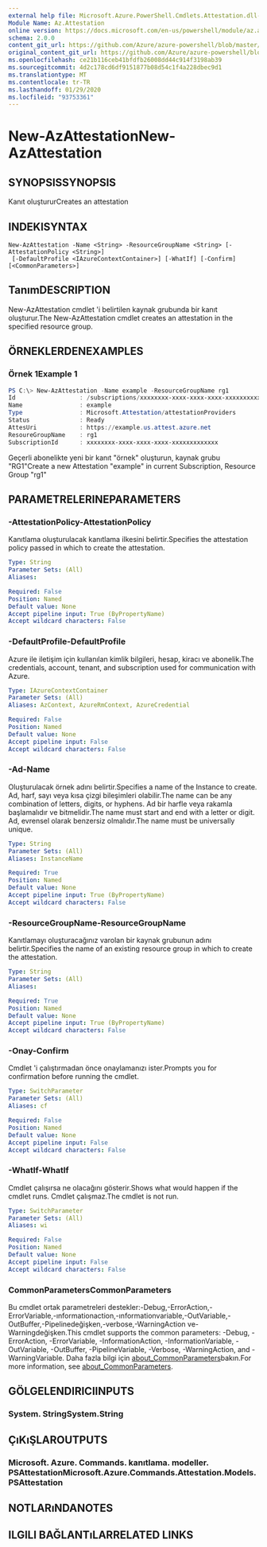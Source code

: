 ```yaml
---
external help file: Microsoft.Azure.PowerShell.Cmdlets.Attestation.dll-Help.xml
Module Name: Az.Attestation
online version: https://docs.microsoft.com/en-us/powershell/module/az.attestation/new-azattestation
schema: 2.0.0
content_git_url: https://github.com/Azure/azure-powershell/blob/master/src/Attestation/Attestation/help/New-AzAttestation.md
original_content_git_url: https://github.com/Azure/azure-powershell/blob/master/src/Attestation/Attestation/help/New-AzAttestation.md
ms.openlocfilehash: ce21b116ceb41bfdfb26008dd44c914f3198ab39
ms.sourcegitcommit: 4d2c178cd6df9151877b08d54c1f4a228dbec9d1
ms.translationtype: MT
ms.contentlocale: tr-TR
ms.lasthandoff: 01/29/2020
ms.locfileid: "93753361"
---
```

# <span data-ttu-id="8819b-101">New-AzAttestation</span><span class="sxs-lookup"><span data-stu-id="8819b-101">New-AzAttestation</span></span>

## <span data-ttu-id="8819b-102">SYNOPSIS</span><span class="sxs-lookup"><span data-stu-id="8819b-102">SYNOPSIS</span></span>
<span data-ttu-id="8819b-103">Kanıt oluşturur</span><span class="sxs-lookup"><span data-stu-id="8819b-103">Creates an attestation</span></span>

## <span data-ttu-id="8819b-104">INDEKI</span><span class="sxs-lookup"><span data-stu-id="8819b-104">SYNTAX</span></span>

```
New-AzAttestation -Name <String> -ResourceGroupName <String> [-AttestationPolicy <String>]
 [-DefaultProfile <IAzureContextContainer>] [-WhatIf] [-Confirm] [<CommonParameters>]
```

## <span data-ttu-id="8819b-105">Tanım</span><span class="sxs-lookup"><span data-stu-id="8819b-105">DESCRIPTION</span></span>
<span data-ttu-id="8819b-106">New-AzAttestation cmdlet 'i belirtilen kaynak grubunda bir kanıt oluşturur.</span><span class="sxs-lookup"><span data-stu-id="8819b-106">The New-AzAttestation cmdlet creates an attestation in the specified resource group.</span></span>

## <span data-ttu-id="8819b-107">ÖRNEKLERDEN</span><span class="sxs-lookup"><span data-stu-id="8819b-107">EXAMPLES</span></span>

### <span data-ttu-id="8819b-108">Örnek 1</span><span class="sxs-lookup"><span data-stu-id="8819b-108">Example 1</span></span>
```powershell
PS C:\> New-AzAttestation -Name example -ResourceGroupName rg1 
Id                  : /subscriptions/xxxxxxxx-xxxx-xxxx-xxxx-xxxxxxxxxxxxx/resourceGroups/rg1/providers/Microsoft.Attestation/attestationProviders/example
Name                : example
Type                : Microsoft.Attestation/attestationProviders
Status              : Ready
AttesUri            : https://example.us.attest.azure.net
ResoureGroupName    : rg1 
SubscriptionId      : xxxxxxxx-xxxx-xxxx-xxxx-xxxxxxxxxxxxx
```

<span data-ttu-id="8819b-109">Geçerli abonelikte yeni bir kanıt "örnek" oluşturun, kaynak grubu "RG1"</span><span class="sxs-lookup"><span data-stu-id="8819b-109">Create a new Attestation "example" in current Subscription, Resource Group "rg1"</span></span>

## <span data-ttu-id="8819b-110">PARAMETRELERINE</span><span class="sxs-lookup"><span data-stu-id="8819b-110">PARAMETERS</span></span>

### <span data-ttu-id="8819b-111">-AttestationPolicy</span><span class="sxs-lookup"><span data-stu-id="8819b-111">-AttestationPolicy</span></span>
<span data-ttu-id="8819b-112">Kanıtlama oluşturulacak kanıtlama ilkesini belirtir.</span><span class="sxs-lookup"><span data-stu-id="8819b-112">Specifies the attestation policy passed in which to create the attestation.</span></span>

```yaml
Type: String
Parameter Sets: (All)
Aliases:

Required: False
Position: Named
Default value: None
Accept pipeline input: True (ByPropertyName)
Accept wildcard characters: False
```

### <span data-ttu-id="8819b-113">-DefaultProfile</span><span class="sxs-lookup"><span data-stu-id="8819b-113">-DefaultProfile</span></span>
<span data-ttu-id="8819b-114">Azure ile iletişim için kullanılan kimlik bilgileri, hesap, kiracı ve abonelik.</span><span class="sxs-lookup"><span data-stu-id="8819b-114">The credentials, account, tenant, and subscription used for communication with Azure.</span></span>

```yaml
Type: IAzureContextContainer
Parameter Sets: (All)
Aliases: AzContext, AzureRmContext, AzureCredential

Required: False
Position: Named
Default value: None
Accept pipeline input: False
Accept wildcard characters: False
```

### <span data-ttu-id="8819b-115">-Ad</span><span class="sxs-lookup"><span data-stu-id="8819b-115">-Name</span></span>
<span data-ttu-id="8819b-116">Oluşturulacak örnek adını belirtir.</span><span class="sxs-lookup"><span data-stu-id="8819b-116">Specifies a name of the Instance to create.</span></span>
<span data-ttu-id="8819b-117">Ad, harf, sayı veya kısa çizgi bileşimleri olabilir.</span><span class="sxs-lookup"><span data-stu-id="8819b-117">The name can be any combination of letters, digits, or hyphens.</span></span>
<span data-ttu-id="8819b-118">Ad bir harfle veya rakamla başlamalıdır ve bitmelidir.</span><span class="sxs-lookup"><span data-stu-id="8819b-118">The name must start and end with a letter or digit.</span></span>
<span data-ttu-id="8819b-119">Ad, evrensel olarak benzersiz olmalıdır.</span><span class="sxs-lookup"><span data-stu-id="8819b-119">The name must be universally unique.</span></span>

```yaml
Type: String
Parameter Sets: (All)
Aliases: InstanceName

Required: True
Position: Named
Default value: None
Accept pipeline input: True (ByPropertyName)
Accept wildcard characters: False
```

### <span data-ttu-id="8819b-120">-ResourceGroupName</span><span class="sxs-lookup"><span data-stu-id="8819b-120">-ResourceGroupName</span></span>
<span data-ttu-id="8819b-121">Kanıtlamayı oluşturacağınız varolan bir kaynak grubunun adını belirtir.</span><span class="sxs-lookup"><span data-stu-id="8819b-121">Specifies the name of an existing resource group in which to create the attestation.</span></span>

```yaml
Type: String
Parameter Sets: (All)
Aliases:

Required: True
Position: Named
Default value: None
Accept pipeline input: True (ByPropertyName)
Accept wildcard characters: False
```

### <span data-ttu-id="8819b-122">-Onay</span><span class="sxs-lookup"><span data-stu-id="8819b-122">-Confirm</span></span>
<span data-ttu-id="8819b-123">Cmdlet 'i çalıştırmadan önce onaylamanızı ister.</span><span class="sxs-lookup"><span data-stu-id="8819b-123">Prompts you for confirmation before running the cmdlet.</span></span>

```yaml
Type: SwitchParameter
Parameter Sets: (All)
Aliases: cf

Required: False
Position: Named
Default value: None
Accept pipeline input: False
Accept wildcard characters: False
```

### <span data-ttu-id="8819b-124">-WhatIf</span><span class="sxs-lookup"><span data-stu-id="8819b-124">-WhatIf</span></span>
<span data-ttu-id="8819b-125">Cmdlet çalışırsa ne olacağını gösterir.</span><span class="sxs-lookup"><span data-stu-id="8819b-125">Shows what would happen if the cmdlet runs.</span></span>
<span data-ttu-id="8819b-126">Cmdlet çalışmaz.</span><span class="sxs-lookup"><span data-stu-id="8819b-126">The cmdlet is not run.</span></span>

```yaml
Type: SwitchParameter
Parameter Sets: (All)
Aliases: wi

Required: False
Position: Named
Default value: None
Accept pipeline input: False
Accept wildcard characters: False
```

### <span data-ttu-id="8819b-127">CommonParameters</span><span class="sxs-lookup"><span data-stu-id="8819b-127">CommonParameters</span></span>
<span data-ttu-id="8819b-128">Bu cmdlet ortak parametreleri destekler:-Debug,-ErrorAction,-ErrorVariable,-ınformationaction,-ınformationvariable,-OutVariable,-OutBuffer,-Pipelinedeğişken,-verbose,-WarningAction ve-Warningdeğişken.</span><span class="sxs-lookup"><span data-stu-id="8819b-128">This cmdlet supports the common parameters: -Debug, -ErrorAction, -ErrorVariable, -InformationAction, -InformationVariable, -OutVariable, -OutBuffer, -PipelineVariable, -Verbose, -WarningAction, and -WarningVariable.</span></span> <span data-ttu-id="8819b-129">Daha fazla bilgi için [about_CommonParameters](https://go.microsoft.com/fwlink/?LinkID=113216)bakın.</span><span class="sxs-lookup"><span data-stu-id="8819b-129">For more information, see [about_CommonParameters](https://go.microsoft.com/fwlink/?LinkID=113216).</span></span>

## <span data-ttu-id="8819b-130">GÖLGELENDIRICI</span><span class="sxs-lookup"><span data-stu-id="8819b-130">INPUTS</span></span>

### <span data-ttu-id="8819b-131">System. String</span><span class="sxs-lookup"><span data-stu-id="8819b-131">System.String</span></span>

## <span data-ttu-id="8819b-132">ÇıKıŞLAR</span><span class="sxs-lookup"><span data-stu-id="8819b-132">OUTPUTS</span></span>

### <span data-ttu-id="8819b-133">Microsoft. Azure. Commands. kanıtlama. modeller. PSAttestation</span><span class="sxs-lookup"><span data-stu-id="8819b-133">Microsoft.Azure.Commands.Attestation.Models.PSAttestation</span></span>

## <span data-ttu-id="8819b-134">NOTLARıNDA</span><span class="sxs-lookup"><span data-stu-id="8819b-134">NOTES</span></span>

## <span data-ttu-id="8819b-135">ILGILI BAĞLANTıLAR</span><span class="sxs-lookup"><span data-stu-id="8819b-135">RELATED LINKS</span></span>
